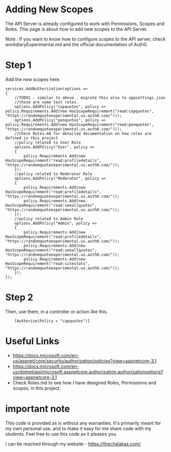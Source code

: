 # Adding New Scopes

The API Server is already configured to work with Permissions, Scopes and Roles. This page is about how to add new scopes to the API Server.

Note : If you want to know how to configure scopes to the API server, check workdiaryExperimental.md and the official documentation of Auth0.

# Step 1

Add the new scopes here.

    services.AddAuthorization(options =>
    {
        //TODO1 - similar to above , migrate this also to appsettings.json
        //these are some test roles. 
        options.AddPolicy("capquotes", policy => policy.Requirements.Add(new HasScopeRequirement("read:capquotes", "https://randomquoteexperimental.us.auth0.com/")));
        options.AddPolicy("penquotes", policy => policy.Requirements.Add(new HasScopeRequirement("read:penquotes", "https://randomquoteexperimental.us.auth0.com/")));
        //Check Roles.md for detailed documentation on how roles are defined in this project
        //policy related to User Role
        options.AddPolicy("User", policy => 
        {
            policy.Requirements.Add(new HasScopeRequirement("read:profiledetails", "https://randomquoteexperimental.us.auth0.com/"));
        });
        //policy related to Moderator Role
        options.AddPolicy("Moderator", policy =>
        {
            policy.Requirements.Add(new HasScopeRequirement("read:profiledetails", "https://randomquoteexperimental.us.auth0.com/"));
            policy.Requirements.Add(new HasScopeRequirement("read:seeallquotes", "https://randomquoteexperimental.us.auth0.com/"));
        });
        //policy related to Admin Role
        options.AddPolicy("Admin", policy =>
        {
            policy.Requirements.Add(new HasScopeRequirement("read:profiledetails", "https://randomquoteexperimental.us.auth0.com/"));
            policy.Requirements.Add(new HasScopeRequirement("read:seeallquotes", "https://randomquoteexperimental.us.auth0.com/"));
            policy.Requirements.Add(new HasScopeRequirement("read:sitestats", "https://randomquoteexperimental.us.auth0.com/"));
        });
    });

# Step 2

Then, use them, in a controller or action like this.

        [Authorize(Policy = "capquotes")]

# Useful Links

* https://docs.microsoft.com/en-us/aspnet/core/security/authorization/policies?view=aspnetcore-3.1
* https://docs.microsoft.com/en-us/dotnet/api/microsoft.aspnetcore.authorization.authorizationoptions?view=aspnetcore-3.1
* Check Roles.md to see how I have designed Roles, Permissions and scopes, in this project.

# important note 

This code is provided as is without any warranties. It's primarily meant for my own personal use, and to make it easy for me share code with my students. Feel free to use this code as it pleases you.

I can be reached through my website - https://thechalakas.com/